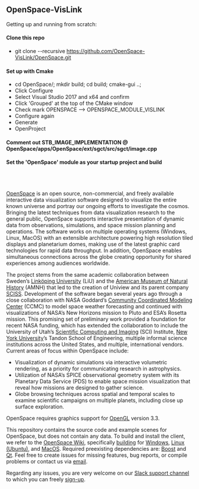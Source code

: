 ## OpenSpace-VisLink
Getting up and running from scratch:
#### Clone this repo
- git clone --recursive https://github.com/OpenSpace-VisLink/OpenSpace.git
#### Set up with Cmake
- cd OpenSpace/; mkdir build; cd build; cmake-gui ..;
- Click Configure 
- Select Visual Studio 2017 and x64 and confirm
- Click 'Grouped' at the top of the CMake window
- Check mark OPENSPACE --> OPENSPACE_MODULE_VISLINK
- Configure again
- Generate
- OpenProject
#### Comment out STB_IMAGE_IMPLEMENTATION @ OpenSpace/apps/OpenSpace/ext/sgct/src/sgct/image.cpp
#### Set the 'OpenSpace' module as your startup project and build
<br>
<br>

[OpenSpace](http://openspaceproject.com) is an open source, non-commercial, and freely available interactive data visualization software designed to visualize the entire known universe and portray our ongoing efforts to investigate the cosmos.  Bringing the latest techniques from data visualization research to the general public, OpenSpace supports interactive presentation of dynamic data from observations, simulations, and space mission planning and operations.  The software works on multiple operating systems (Windows, Linux, MacOS) with an extensible architecture powering high resolution tiled displays and planetarium domes, making use of the latest graphic card technologies for rapid data throughput.  In addition, OpenSpace enables simultaneous connections across the globe creating opportunity for shared experiences among audiences worldwide.

The project stems from the same academic collaboration between Sweden’s [Linköping University](https://www.liu.se) (LiU) and the [American Museum of Natural History](https://www.amnh.org) (AMNH) that led to the creation of Uniview and its parent company [SCISS](http://sciss.se).  Development of the software began several years ago through a close collaboration with NASA Goddard’s [Community Coordinated Modeling Center](https://ccmc.gsfc.nasa.gov) (CCMC) to model space weather forecasting and continued with visualizations of NASA’s New Horizons mission to Pluto and ESA’s Rosetta mission.  This promising set of preliminary work provided a foundation for recent NASA funding, which has extended the collaboration to include the University of Utah’s [Scientific Computing and Imaging](https://www.sci.utah.edu) (SCI) Institute, [New York University](https://www.nyu.edu)’s Tandon School of Engineering, multiple informal science institutions across the United States, and multiple, international vendors.  Current areas of focus within OpenSpace include:

- Visualization of dynamic simulations via interactive volumetric rendering, as a priority for communicating research in astrophysics.
- Utilization of NASA’s SPICE observational geometry system with its Planetary Data Service (PDS) to enable space mission visualization that reveal how missions are designed to gather science.
- Globe browsing techniques across spatial and temporal scales to examine scientific campaigns on multiple planets, including close up surface exploration.

OpenSpace requires graphics support for [OpenGL](https://www.opengl.org/) version 3.3.

This repository contains the source code and example scenes for OpenSpace, but does not contain any data.  To build and install the client, we refer to the [OpenSpace Wiki](http://wiki.openspaceproject.com/), specifically [building](http://wiki.openspaceproject.com/docs/developers/compiling/general) for [Windows](http://wiki.openspaceproject.com/docs/developers/compiling/windows), [Linux (Ubuntu)](http://wiki.openspaceproject.com/docs/developers/compiling/ubuntu), and [MacOS](http://wiki.openspaceproject.com/docs/developers/compiling/macos).  Required preexisting dependencies are: [Boost](http://www.boost.org/) and [Qt](http://www.qt.io/download).  Feel free to create issues for missing features, bug reports, or compile problems or contact us via [email](mailto:alexander.bock@me.com?subject=OpenSpace:).

Regarding any issues, you are very welcome on our [Slack support channel](https://openspacesupport.slack.com) to which you can freely [sign-up](https://join.slack.com/t/openspacesupport/shared_invite/enQtMjUxNzUyMTQ1ODQxLTI4YjNmMTY3ZDI1N2Q1NWM1ZjQ1NTQyNzAxM2YyMGQ5Y2NmYWJiNjI1NjU4YTkyNTc5ZDE5NzdhNGM2YmUzYTk).
